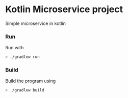 # Kotlin Microservice project

Simple microservice in kotlin

### Run

Run with

```bash
> ./gradlew run
```

### Build

Build the program using

```bash
> ./gradlew build
```
